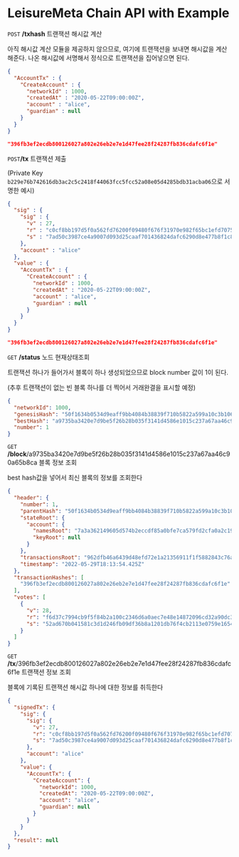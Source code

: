 # LeisureMeta Chain API with Example

`POST` **/txhash** 트랜잭션 해시값 계산

아직 해시값 계산 모듈을 제공하지 않으므로, 여기에 트랜잭션을 보내면 해시값을 계산해준다. 나온 해시값에 서명해서 정식으로 트랜잭션을 집어넣으면 된다.

```json
{
  "AccountTx" : {
    "CreateAccount" : {
      "networkId" : 1000,
      "createdAt" : "2020-05-22T09:00:00Z",
      "account" : "alice",
      "guardian" : null
    }
  }
}
```

```json
"396fb3ef2ecdb800126027a802e26eb2e7e1d47fee28f24287fb836cdafc6f1e"
```



`POST`**/tx** 트랜잭션 제출

(Private Key `b229e76b742616db3ac2c5c2418f44063fcc5fcc52a08e05d4285bdb31acba06`으로 서명한 예시)

```json
{
  "sig" : {
    "sig" : {
      "v" : 27,
      "r" : "c0cf8bb197d5f0a562fd76200f09480f676f31970e982f65bc1efd707504ef73",
      "s" : "7ad50c3987ce4a9007d093d25caaf701436824dafc6290d8e477b8f1c8b6771d"
    },
    "account" : "alice"
  },
  "value" : {
    "AccountTx" : {
      "CreateAccount" : {
        "networkId" : 1000,
        "createdAt" : "2020-05-22T09:00:00Z",
        "account" : "alice",
        "guardian" : null
      }
    }
  }
}
```

```json
"396fb3ef2ecdb800126027a802e26eb2e7e1d47fee28f24287fb836cdafc6f1e"
```



`GET` **/status** 노드 현재상태조회

트랜잭션 하나가 들어가서 블록이 하나 생성되었으므로 block number 값이 1이 된다.

(추후 트랜잭션이 없는 빈 블록 하나를 더 찍어서 거래완결을 표시할 예정)

```json
{
  "networkId": 1000,
  "genesisHash": "50f1634b0534d9eaff9bb4084b38839f710b5822a599a10c3b106a19a4315127",
  "bestHash": "a9735ba3420e7d9be5f26b28b035f3141d4586e1015c237a67aa46c90a65b8ca",
  "number": 1
}
```



`GET` **/block**/a9735ba3420e7d9be5f26b28b035f3141d4586e1015c237a67aa46c90a65b8ca 블록 정보 조회

best hash값을 넣어서 최신 블록의 정보를 조회한다

```json
{
  "header": {
    "number": 1,
    "parentHash": "50f1634b0534d9eaff9bb4084b38839f710b5822a599a10c3b106a19a4315127",
    "stateRoot": {
      "account": {
        "namesRoot": "7a3a362149605d574b2eccdf85a0bfe7ca579fd2cfa0a2c19a2b601731d5ddbd",
        "keyRoot": null
      }
    },
    "transactionsRoot": "962dfb46a6439d48efd72e1a21356911f1f5882843c76a3c2b2a2709d44b25eb",
    "timestamp": "2022-05-29T18:13:54.425Z"
  },
  "transactionHashes": [
    "396fb3ef2ecdb800126027a802e26eb2e7e1d47fee28f24287fb836cdafc6f1e"
  ],
  "votes": [
    {
      "v": 28,
      "r": "f6d37c7994cb9f5f84b2a100c2346d6a0aec7e48e14872096cd32a90dc3c43ec",
      "s": "52ad670b041581c3d1d246fb09df36b8a1201db76f4cb2113e0759e16541be20"
    }
  ]
}
```





`GET` **/tx**/396fb3ef2ecdb800126027a802e26eb2e7e1d47fee28f24287fb836cdafc6f1e 트랜잭션 정보 조회

블록에 기록된 트랜잭션 해시값 하나에 대한 정보를 취득한다

```json
{
  "signedTx": {
    "sig": {
      "sig": {
        "v": 27,
        "r": "c0cf8bb197d5f0a562fd76200f09480f676f31970e982f65bc1efd707504ef73",
        "s": "7ad50c3987ce4a9007d093d25caaf701436824dafc6290d8e477b8f1c8b6771d"
      },
      "account": "alice"
    },
    "value": {
      "AccountTx": {
        "CreateAccount": {
          "networkId": 1000,
          "createdAt": "2020-05-22T09:00:00Z",
          "account": "alice",
          "guardian": null
        }
      }
    }
  },
  "result": null
}
```


